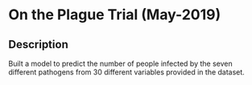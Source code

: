 # On the Plague Trial (May-2019)
## Description
Built a model to predict the number of people infected by the seven different pathogens from 30 different variables provided in the dataset.